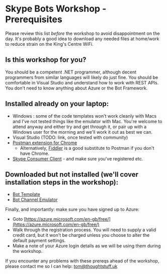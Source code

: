 
# Skype Bots Workshop - Prerequisites

Please review this list *before* the workshop to avoid disappointment on the day. It's probably a good idea to download any needed files at home/work to reduce strain on the King's Centre WiFi.

Is this workshop for you?
------------
You should be a competent .NET programmer, although decent programmers from similar languages will likely do just fine. You should be comfortable in Visual Studio and understand how to work with REST APIs. You don't need to know anything about Azure or the Bot Framework.


Installed already on your laptop:
------------
* Windows : some of the code templates won't work cleanly with Macs and I've not tested things like the emulator with Mac. You're welcome to attend anyway and either try and get through it, or pair up with a Windows user for the morning and we'll work it out as best we can.
* Visual Studio (TODO: link, once tested with community)
* [Postman extension for Chrome](https://chrome.google.com/webstore/detail/postman/fhbjgbiflinjbdggehcddcbncdddomop?hl=en)
  * Alternatively, [Fiddler](http://www.telerik.com/fiddler) is a good substitute to Postman if you don't have Chrome.
* [Skype Consumer Client](https://www.skype.com/en/download-skype/skype-for-computer/) - and make sure you've registered etc.
  
Downloaded but not installed (we'll cover installation steps in the workshop):
------------
* [Bot Template](aka.ms/bf-bc-vstemplate)
* [Bot Channel Emulator](aka.ms/bf-bc-emulator)

Finally, and importantly: make sure you have signed up to Azure:
* Goto [https://azure.microsoft.com/en-gb/free/](https://azure.microsoft.com/en-gb/free/)
* Walk through the registration process. You will need to supply a valid credit card, but it won't be charged unless you choose to alter the default payment settings.
* Make a note of your Azure login details as we will be using them during the workshop.

If you encounter any problems with these prereqs ahead of the workshop, please contact me so I can help: [tom@thoughtstuff.uk](mailto:tom@thoughtstuff.co.uk)


